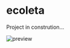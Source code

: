 # ecoleta

Project in constrution...

![preview](https://github.com/Luuan11/ecoleta/assets/79935555/2ea1d803-bd25-4b97-92f4-90c6cb732dca)
